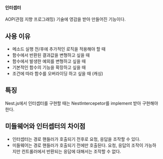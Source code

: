 #### 인터셉터

AOP(관점 지향 프로그래밍) 기술에 영감을 받아 만들어진 기능이다.

## 사용 이유

- 메소드 실행 전/후에 추가적인 로직을 적용해야 할 때
- 함수에서 반환된 결과값을 변형하고 싶을 때
- 함수에서 발생한 예외를 변형하고 싶을 때
- 기본적인 함수의 기능을 확장하고 싶을 때
- 조건에 따라 함수를 오버라이딩 하고 싶을 때 (캐싱)

## 특징

Nest.js에서 인터셉터를 구현할 때는 NestIntercepetor를 implement 받아 구현해야 한다.

## 미들웨어와 인터셉터의 차이점

- 인터셉터는 경로 핸들러가 호출되기 전후로 요청, 응답을 조작할 수 있다.
- 미들웨어는 경로 핸들러가 호출되기 전에만 호출된다. 요청, 응답의 조작이 가능하지만 컨트롤러에서 반환되는 응답에 대해서는 조작할 수 없다.
